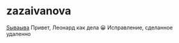 # zazaivanova
[Sываыва](https://pages.github.com/)
Привет, Леонард как дела 😀
Исправление, сделанное удаленно